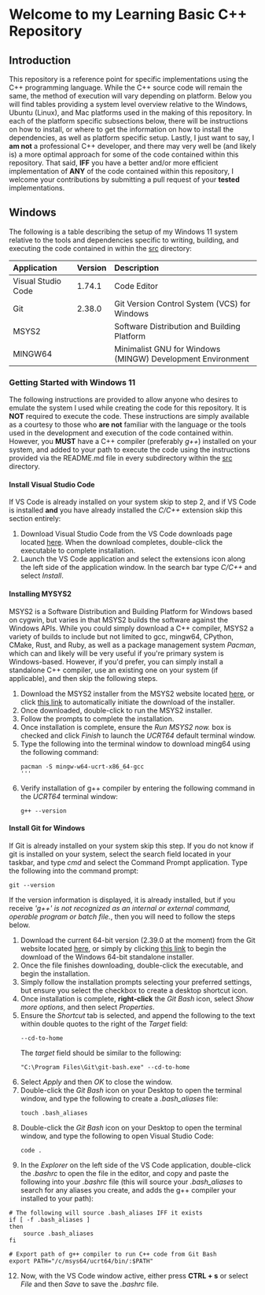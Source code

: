 # Welcome to my Learning Basic C++ Repository

## Introduction

This repository is a reference point for specific implementations using the C++ programming language. While the C++ source code will remain the same, the method of execution will vary depending on platform. Below you will find tables providing a system level overview relative to the Windows, Ubuntu (Linux), and Mac platforms used in the making of this repository. In each of the platform specific subsections below, there will be instructions on how to install, or where to get the information on how to install the dependencies, as well as platform specific setup. Lastly, I just want to say, I **am not** a professional C++ developer, and there may very well be (and likely is) a more optimal approach for some of the code contained within this repository. That said, **IFF** you have a better and/or more efficient implementation of **ANY** of the code contained within this repository, I welcome your contributions by submitting a pull request of your **tested** implementations.

## Windows

The following is a table describing the setup of my Windows 11 system relative to the tools and dependencies specific to writing, building, and executing the code contained in within the [src](src/) directory:

| Application | Version | Description |
| :--- | :--- | :--- |
| Visual Studio Code | 1.74.1  | Code Editor |
| Git | 2.38.0  | Git Version Control System (VCS) for Windows |
| MSYS2 | | Software Distribution and Building Platform |
| MINGW64 | | Minimalist GNU for Windows (MINGW) Development Environment |


### Getting Started with Windows 11

The following instructions are provided to allow anyone who desires to emulate the system I used while creating the code for this repository. It is **NOT** required to execute the code. These instructions are simply available as a courtesy to those who **are not** familiar with the language or the tools used in the development and execution of the code contained within. However, you **MUST** have a C++ compiler (preferably *g++*) installed on your system, and added to your path to execute the code using the instructions provided via the README.md file in every subdirectory within the [src](src/) directory.

#### Install Visual Studio Code

If VS Code is already installed on your system skip to step 2, and if VS Code is installed **and** you have already installed the *C/C++* extension skip this section entirely:

1. Download Visual Studio Code from the VS Code downloads page located [here](https://code.visualstudio.com/download). When the download completes, double-click the executable to complete installation.
2. Launch the VS Code application and select the extensions icon along the left side of the application window. In the search bar type *C/C++* and select *Install*.

#### Installing MYSYS2

MSYS2 is a Software Distribution and Building Platform for Windows based on cygwin, but varies in that MSYS2 builds the software against the Windows APIs. While you could simply download a C++ compiler, MSYS2 a variety of builds to include but not limited to gcc, mingw64, CPython, CMake, Rust, and Ruby, as well as a package management system *Pacman*, which can and likely will be very useful if you're primary system is Windows-based. However, if you'd prefer, you can simply install a standalone C++ compiler, use an existing one on your system (if applicable), and then skip the following steps. 

1. Download the MSYS2 installer from the MSYS2 website located [here](https://www.msys2.org/), or click [this link](https://github.com/msys2/msys2-installer/releases/download/2022-12-16/msys2-x86_64-20221216.exe) to automatically initiate the download of the installer.
2. Once downloaded, double-click to run the MSYS2 installer.
3. Follow the prompts to complete the installation.
4. Once installation is complete, ensure the *Run MSYS2 now.* box is checked and click *Finish* to launch the *UCRT64* default terminal window.
5. Type the following into the terminal window to download ming64 using the following command:
   ```
   pacman -S mingw-w64-ucrt-x86_64-gcc
   '''
6. Verify installation of g++ compiler by entering the following command in the *UCRT64* terminal window:
   ```
   g++ --version
   ```
   
#### Install Git for Windows

If Git is already installed on your system skip this step. If you do not know if git is installed on your system, select the search field located in your taskbar, and type *cmd* and select the Command Prompt application. Type the following into the command prompt:
```
git --version
```
If the version information is displayed, it is already installed, but if you receive *'g++' is not recognized as an internal or external command, operable program or batch file.*, then you will need to follow the steps below. 

1. Download the current 64-bit version (2.39.0 at the moment) from the Git website located [here](https://git-scm.com/download/win), or simply by clicking [this link](https://github.com/git-for-windows/git/releases/download/v2.39.0.windows.1/Git-2.39.0-64-bit.exe) to begin the download of the Windows 64-bit standalone installer.
2. Once the file finishes downloading, double-click the executable, and begin the installation. 
3. Simply follow the installation prompts selecting your preferred settings, but ensure you select the checkbox to create a desktop shortcut icon.
4. Once installation is complete, **right-click** the *Git Bash* icon, select *Show more options*, and then select *Properties*.
5. Ensure the *Shortcut* tab is selected, and append the following to the text within double quotes to the right of the *Target* field:
   ```
   --cd-to-home
   ```
   The *target* field should be similar to the following:
   ```
   "C:\Program Files\Git\git-bash.exe" --cd-to-home
   ```
7. Select *Apply* and then *OK* to close the window.
8. Double-click the *Git Bash* icon on your Desktop to open the terminal window, and type the following to create a *.bash_aliases* file:
   ```
   touch .bash_aliases
   ```
9. Double-click the *Git Bash* icon on your Desktop to open the terminal window, and type the following to open Visual Studio Code:
   ```
   code .
   ```
11. In the *Explorer* on the left side of the VS Code application, double-click the *.bashrc* to open the file in the editor, and copy and paste the following into your *.bashrc* file (this will source your *.bash_aliases* to search for any aliases you create, and adds the g++ compiler your installed to your path):
   ```
   # The following will source .bash_aliases IFF it exists
   if [ -f .bash_aliases ]
   then
       source .bash_aliases
   fi

   # Export path of g++ compiler to run C++ code from Git Bash
   export PATH="/c/msys64/ucrt64/bin/:$PATH"
   ```
12. Now, with the VS Code window active, either press **CTRL + s** or select *File* and then *Save* to save the *.bashrc* file. 
